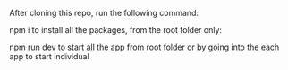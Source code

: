 After cloning this repo, run the following command:

npm i to install all the packages, from the root folder only:

npm run dev to start all the app from root folder or by going into the each app to start individual 
